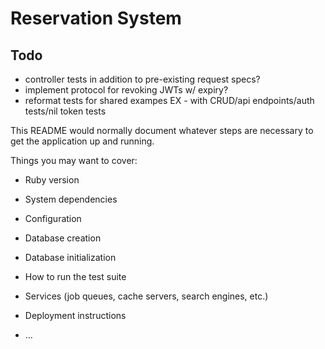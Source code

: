 # Reservation System

## Todo

- controller tests in addition to pre-existing request specs?
- implement protocol for revoking JWTs w/ expiry?
- reformat tests for shared exampes EX - with CRUD/api endpoints/auth tests/nil token tests

This README would normally document whatever steps are necessary to get the
application up and running.

Things you may want to cover:

* Ruby version

* System dependencies

* Configuration

* Database creation

* Database initialization

* How to run the test suite

* Services (job queues, cache servers, search engines, etc.)

* Deployment instructions

* ...
